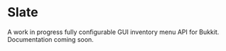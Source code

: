 # Slate
A work in progress fully configurable GUI inventory menu API for Bukkit.
Documentation coming soon.
